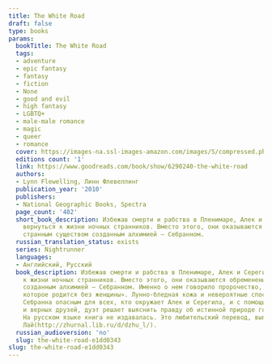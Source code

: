 ```yaml
---
title: The White Road
draft: false
type: books
params:
  bookTitle: The White Road
  tags:
  - adventure
  - epic fantasy
  - fantasy
  - fiction
  - None
  - good and evil
  - high fantasy
  - LGBTQ+
  - male-male romance
  - magic
  - queer
  - romance
  cover: https://images-na.ssl-images-amazon.com/images/S/compressed.photo.goodreads.com/books/1437305130i/6290240.jpg
  editions count: '1'
  link: https://www.goodreads.com/book/show/6290240-the-white-road
  authors:
  - Lynn Flewelling, Линн Флевеллинг
  publication_year: '2010'
  publishers:
  - National Geographic Books, Spectra
  page_count: '402'
  short_book_description: Избежав смерти и рабства в Пленимаре, Алек и Серегил хотят
    вернуться к жизни ночных странников. Вместо этого, они оказываются обременены
    странным существом созданным алхимией — Себранном.
  russian_translation_status: exists
  series: Nightrunner
  languages:
  - Английский, Русский
  book_description: Избежав смерти и рабства в Пленимаре, Алек и Серегил хотят вернуться
    к жизни ночных странников. Вместо этого, они оказываются обременены странным существом
    созданным алхимией — Себранном. Именно о нем говорило пророчество, как о «дитя,
    которое родится без женщины». Лунно-бледная кожа и невероятные способности делают
    Себранна опасным для всех, кто окружает Алек и Серегила, и с помощью клана Серегила
    и верных друзей, дуэт решает выяснить правду об истинной природе гомункула...
    На русском языке книга не издавалась. Это любительский перевод, выполненный Джу
    Лай(http://zhurnal.lib.ru/d/dzhu_l/).
  russian_audioversion: 'no'
  slug: the-white-road-e1dd0343
slug: the-white-road-e1dd0343
---
```

